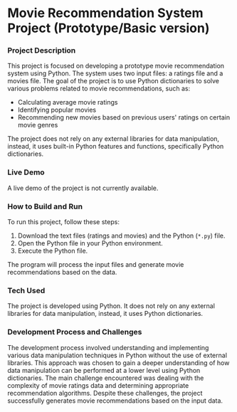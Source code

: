 # Movie Recommendation System Project (Prototype/Basic version)

### Project Description
This project is focused on developing a prototype movie recommendation system using Python. The system uses two input files: a ratings file and a movies file. The goal of the project is to use Python dictionaries to solve various problems related to movie recommendations, such as:

- Calculating average movie ratings
- Identifying popular movies
- Recommending new movies based on previous users' ratings on certain movie genres

The project does not rely on any external libraries for data manipulation, instead, it uses built-in Python features and functions, specifically Python dictionaries.

### Live Demo
A live demo of the project is not currently available.

### How to Build and Run
To run this project, follow these steps:
1. Download the text files (ratings and movies) and the Python (`*.py`) file.
2. Open the Python file in your Python environment.
3. Execute the Python file.

The program will process the input files and generate movie recommendations based on the data.

### Tech Used
The project is developed using Python. It does not rely on any external libraries for data manipulation, instead, it uses Python dictionaries.

### Development Process and Challenges
The development process involved understanding and implementing various data manipulation techniques in Python without the use of external libraries. This approach was chosen to gain a deeper understanding of how data manipulation can be performed at a lower level using Python dictionaries. The main challenge encountered was dealing with the complexity of movie ratings data and determining appropriate recommendation algorithms. Despite these challenges, the project successfully generates movie recommendations based on the input data.
